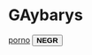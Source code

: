 # GAybarys
<doctype html>
<html>
<l1>
<a href="https://ukdevilz.com/watch/-203069972_456239157">porno</a>
</l1>
<button><strong>NEGR</strong></strong>
</html>

